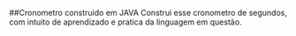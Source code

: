 ##Cronometro construido em JAVA
Construi esse cronometro de segundos, com intuito  de aprendizado e pratica da linguagem em questão.